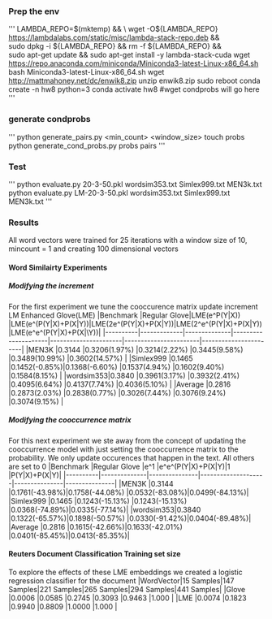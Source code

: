 
### Prep the env
'''
LAMBDA_REPO=$(mktemp) && \
wget -O${LAMBDA_REPO} https://lambdalabs.com/static/misc/lambda-stack-repo.deb && \
sudo dpkg -i ${LAMBDA_REPO} && rm -f ${LAMBDA_REPO} && \
sudo apt-get update && sudo apt-get install -y lambda-stack-cuda
wget https://repo.anaconda.com/miniconda/Miniconda3-latest-Linux-x86_64.sh
bash Miniconda3-latest-Linux-x86_64.sh
wget http://mattmahoney.net/dc/enwik8.zip
unzip enwik8.zip
sudo reboot
conda create -n hw8 python=3
conda activate hw8
#wget condprobs will go here
'''

### generate condprobs
'''
python generate_pairs.py <min_count> <window_size>
touch probs
python generate_cond_probs.py probs pairs
'''

### Test
'''
python evaluate.py 20-3-50.pkl wordsim353.txt Simlex999.txt MEN3k.txt
python evaluate.py LM-20-3-50.pkl wordsim353.txt Simlex999.txt MEN3k.txt
'''

### Results
All word vectors were trained for 25 iterations with a window size of 10, mincount = 1 and creating 100 dimensional vectors
#### Word Similairty Experiments
##### Modifying the increment
For the first experiment we tune the cooccurence matrix update increment
LM Enhanced Glove(LME) 
|Benchmark |Regular Glove|LME(e^P(Y\|X)) |LME(e^(P(Y\|X)+P(X\|Y))|LME(2e^(P(Y\|X)+P(X\|Y))|LME(2^e^(P(Y\|X)+P(X\|Y))|LME(e^e^(P(Y\|X)+P(X|\Y))|
|----------|-------------|--------------|---------------------|----------------------|-----------------------|-----------------------|
|MEN3K     |0.3144       |0.3206(1.97%) |0.3214(2.22%)        |0.3445(9.58%)         |0.3489(10.99%)         |0.3602(14.57%)         |
|Simlex999 |0.1465       |0.1452(-0.85%)|0.1368(-6.60%)       |0.1537(4.94%)         |0.1602(9.40%)          |0.1584(8.15%)          |
|wordsim353|0.3840       |0.3961(3.17%) |0.3932(2.41%)        |0.4095(6.64%)         |0.4137(7.74%)          |0.4036(5.10%)          |
|Average   |0.2816       |0.2873(2.03%) |0.2838(0.77%)        |0.3026(7.44%)         |0.3076(9.24%)          |0.3074(9.15%)          |

##### Modifying the cooccurrence matrix
For this next experiment we ste away from the concept of updating the cooccurrence model with just setting the cooccurrence matrix to the probability. We only update occurences that happen in the text. All others are set to 0
|Benchmark |Regular Glove |e^1            |e^e^(P(Y\|X)+P(X\|Y)|1              |P(Y\|X)+P(X\|Y)|
|----------|--------------|---------------|--------------------|---------------|---------------|
|MEN3K     |0.3144        |0.1761(-43.98%)|0.1758(-44.08%)     |0.0532(-83.08%)|0.0499(-84.13%)|
|Simlex999 |0.1465        |0.1243(-15.13%)    |0.1243(-15.13%)     |0.0368(-74.89%)|0.0335(-77.14%)|
|wordsim353|0.3840        |0.1322(-65.57%)|0.1898(-50.57%)     |0.0330(-91.42%)|0.0404(-89.48%)|
|Average   |0.2816        |0.1615(-42.66%)|0.1633(-42.01%)     |0.0401(-85.45%)|0.0413(-85.35%)|

#### Reuters Document Classification Training set size
To explore the effects of these LME embeddings we created a logistic regression classifier for the document
|WordVector|15 Samples|147 Samples|221 Samples|265 Samples|294 Samples|441 Samples|
|Glove     |0.0006    |0.0585     |0.2745     |0.3093     |0.9463     |1.000      |
|LME       |0.0074    |0.1823     |0.9940     |0.8809     |1.0000     |1.000      |